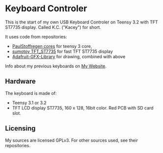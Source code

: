 Keyboard Controler
==================

This is the start of my own USB Keyboard Controler on Teensy 3.2 with TFT ST7735 display.
Called K.C. ("Kacey") for short.

It uses code from repositories:
* [PaulStoffregen cores](https://github.com/PaulStoffregen/cores/tree/master/teensy3) for teensy 3 core,
* [sumotoy TFT_ST7735](https://github.com/sumotoy/TFT_ST7735/tree/1.0p1) for fast TFT ST7735 display
* [Adafruit-GFX-Library](https://github.com/adafruit/Adafruit-GFX-Library) for drawing, combined with above

Info about my previous keyboards on [My Website](http://cryham.tuxfamily.org/archives/portfolio/crystal-keyboard-3-and-4).

Hardware
--------

The keyboard is made of:
* Teensy 3.1 or 3.2
* TFT LCD display ST7735, 160 x 128, 16bit color. Red PCB with SD card slot.


Licensing
---------

My sources are licensed GPLv3. For other sources used, see their repositories.
